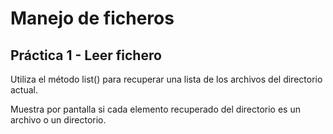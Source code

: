 # Manejo de ficheros
## Práctica 1 - Leer fichero
Utiliza el método list() para recuperar una lista de los archivos del directorio actual.

Muestra por pantalla si cada elemento recuperado del directorio es un archivo o un directorio.

